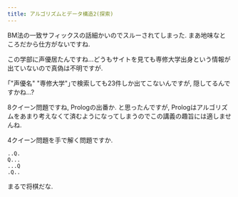 ```yaml
---
title: アルゴリズムとデータ構造2(探索)
---
```


BM法の一致サフィックスの話細かいのでスルーされてしまった.
まあ地味なところだから仕方がないですね.

この学部に声優居たんですね…どうもサイトを見ても専修大学出身という情報が出ていないので真偽は不明ですが.

｢"声優名" "専修大学"｣で検索しても23件しか出てこないんですが,
隠してるんですかね…?

8クイーン問題ですね,
Prologの出番か.
と思ったんですが,
Prologはアルゴリズムをあまり考えなくて済むようになってしまうのでこの講義の趣旨には適しませんね.

4クイーン問題を手で解く問題ですか.

~~~text
..Q.
Q...
...Q
.Q..
~~~

まるで将棋だな.
